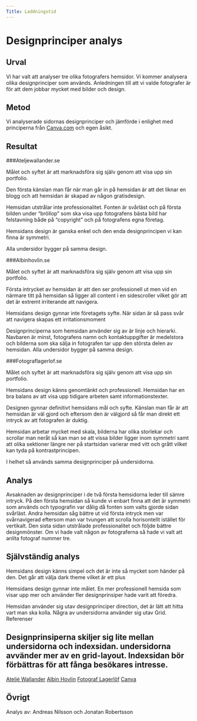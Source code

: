 ```yaml
---
Title: Laddningstid
---
```


Designprinciper analys
=======================


Urval
-----------------------

Vi har valt att analyser tre olika fotografers hemsidor. Vi kommer analysera olika designprinciper som används. Anledningen till att vi valde fotografer är för att dem jobbar mycket med bilder och design.

Metod
-----------------------

Vi analyserade sidornas designprinciper och jämförde i enlighet med principerna från [Canva.com](https://www.canva.com/learn/design-elements-principles/) och egen åsikt.

Resultat
-----------------------

###Ateljewallander.se

Målet och syftet är att marknadsföra sig själv genom att visa upp sin portfolio.

Den första känslan man får när man går in på hemsidan är att det liknar en blogg och att hemsidan är skapad av någon gratisdesign.

Hemsidan utstrålar inte professionalitet. Fonten är svårläst och på första bilden under “bröllop” som ska visa upp fotografens bästa bild har felstavning både på “copyright” och på fotografens egna företag.

Hemsidans design är ganska enkel och den enda designprincipen vi kan finna är symmetri.

Alla undersidor bygger på samma design.

###Albinhovlin.se

Målet och syftet är att marknadsföra sig själv genom att visa upp sin portfolio.

Första intrycket av hemsidan är att den ser professionell ut men vid en närmare titt på hemsidan så ligger all content i en sidescroller vilket gör att det är extremt irriterande att navigera.

Hemsidans design gynnar inte företagets syfte. När sidan är så pass svår att navigera skapas ett irritationsmoment

Designprinciperna som hemsidan använder sig av är linje och hierarki. Navbaren är minst, fotografens namn och kontaktuppgifter är medelstora och bilderna som ska sälja in fotografen tar upp den största delen av hemsidan.
Alla undersidor bygger på samma design.

###Fotograflagerlof.se

Målet och syftet är att marknadsföra sig själv genom att visa upp sin portfolio.

Hemsidans design känns genomtänkt och professionell. Hemsidan har en bra balans av att visa upp tidigare arbeten samt informationstexter.

Designen gynnar definitivt hemsidans mål och syfte. Känslan man får är att hemsidan är väl gjord och eftersom den är välgjord så får man direkt ett intryck av att fotografen är duktig.

Hemsidan arbetar mycket med skala, bilderna har olika storlekar och scrollar man neråt så kan man se att vissa bilder ligger inom symmetri samt att olika sektioner längre ner på startsidan varierar med vitt och grått vilket kan tyda på kontrastprincipen.

I helhet så används samma designprinciper på undersidorna.


Analys
-----------------------
 
Avsaknaden av designprinciper i de två första hemsidorna leder till sämre intryck. 
På den första hemsidan så kunde vi enbart finna att det är symmetri som används och typografin var dålig då fonten som valts gjorde sidan svårläst. Andra hemsidan såg bättre ut vid första intryck men var svårnavigerad eftersom man var tvungen att scrolla horisontellt istället för vertikalt.
Den sista sidan utstrålade professionalitet och följde bättre designmönster. Om vi hade valt någon av fotograferna så hade vi valt att anlita fotograf nummer tre.


Självständig analys
-----------------------

Hemsidans design känns simpel och det är inte så mycket som händer på den.
Det går att välja dark theme vilket är ett plus

Hemsidans design gynnar inte målet. En mer professionell hemsida som visar upp mer och använder fler designprinsiper hade varit att föredra.

Hemsidan använder sig utav designprinciper direction, det är lätt att hitta vart man ska kolla. Några av undersidorna använder sig utav Grid.
Referenser

Designprinsiperna skiljer sig lite mellan undersidorna och indexsidan. undersidorna avvänder mer av en grid-layout.
Indexsidan bör förbättras för att fånga besökares intresse.
-----------------------

[Ateljé Wallander](https://www.ateljewallander.se/)
[Albin Hovlin](http://www.albinhovlin.se)
[Fotograf Lagerlöf](https://www.fotograflagerlof.se)
[Canva](https://www.canva.com/learn/design-elements-principles/)


Övrigt
-----------------------

Analys av: Andreas Nilsson och Jonatan Robertsson

